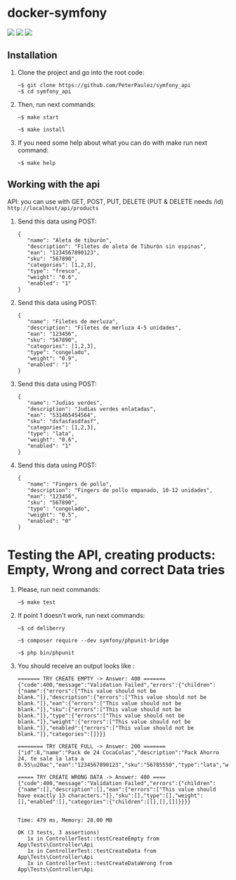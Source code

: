 docker-symfony
==============
![](https://img.shields.io/badge/Code-PHP-informational?style=flat&logo=php&logoColor=white&color=blueviolet)
![](https://img.shields.io/badge/Framework-Simfony_-informational?style=flat&logo=symfony&logoColor=white&color=blueviolet)
![](https://img.shields.io/badge/BBDD_-MySQL-informational?style=flat&logo=mysql&logoColor=white&color=blueviolet)

## Installation

1. Clone the project and go into the root code:

   ```
   ~$ git clone https://github.com/PeterPaulez/symfony_api
   ~$ cd symfony_api
   ```
   
2. Then, run next commands:
    
   ```
   ~$ make start

   ~$ make install
   ```

3. If you need some help about what you can do with make run next command:
    
   ```
   ~$ make help
   ```
   

## Working with the api

API: you can use with GET, POST, PUT, DELETE (PUT & DELETE needs /id) `http://localhost/api/products`


1. Send this data using POST:
   ```
   {
      "name": "Aleta de tiburón",
      "description": "Filetes de aleta de Tiburón sin espinas",
      "ean": "1234567890123",
      "sku": "567890",
      "categories": [1,2,3],
      "type": "fresco",
      "weight": "0.6",
      "enabled": "1"
   }
   ``` 
1. Send this data using POST:
   ```
   {
      "name": "Filetes de merluza",
      "description": "Filetes de merluza 4-5 unidades",
      "ean": "123456",
      "sku": "567890",
      "categories": [1,2,3],
      "type": "congelado",
      "weight": "0.9",
      "enabled": "1"
   }
   ``` 
1. Send this data using POST:
   ```
   {
      "name": "Judias verdes",
      "description": "Judias verdes enlatadas",
      "ean": "531465454564",
      "sku": "dsfasfasdfasf",
      "categories": [1,2,3],
      "type": "lata",
      "weight": "0.6",
      "enabled": "1"
   }
   ```
1. Send this data using POST:
   ```
   {
      "name": "Fingers de pollo",
      "description": "Fingers de pollo empanado, 10-12 unidades",
      "ean": "123456",
      "sku": "567890",
      "type": "congelado",
      "weight": "0.5",
      "enabled": "0"
   }
   ```


# Testing the API, creating products: Empty, Wrong and correct Data tries

1. Please, run next commands:
    
   ```
   ~$ make test
   ```
   
1. If point 1 doesn't work, run next commands:
    
   ```
   ~$ cd deliberry

   ~$ composer require --dev symfony/phpunit-bridge

   ~$ php bin/phpunit
   ```

2. You should receive an output looks like :
    
   ```
   ======= TRY CREATE EMPTY -> Answer: 400 =======
   {"code":400,"message":"Validation Failed","errors":{"children":{"name":{"errors":["This value should not be blank."]},"description":{"errors":["This value should not be blank."]},"ean":{"errors":["This value should not be blank."]},"sku":{"errors":["This value should not be blank."]},"type":{"errors":["This value should not be blank."]},"weight":{"errors":["This value should not be blank."]},"enabled":{"errors":["This value should not be blank."]},"categories":[]}}}

   ======== TRY CREATE FULL -> Answer: 200 =======
   {"id":8,"name":"Pack de 24 CocaColas","description":"Pack Ahorro 24, te sale la lata a 0.55\u20ac","ean":"1234567890123","sku":"56785550","type":"lata","weight":3.2,"enabled":false}

   ===== TRY CREATE WRONG DATA -> Answer: 400 ====
   {"code":400,"message":"Validation Failed","errors":{"children":{"name":[],"description":[],"ean":{"errors":["This value should have exactly 13 characters."]},"sku":[],"type":[],"weight":[],"enabled":[],"categories":{"children":[[],[],[]]}}}}


   Time: 479 ms, Memory: 28.00 MB

   OK (3 tests, 3 assertions)
      1x in ControllerTest::testCreateEmpty from App\Tests\Controller\Api
      1x in ControllerTest::testCreateData from App\Tests\Controller\Api
      1x in ControllerTest::testCreateDataWrong from App\Tests\Controller\Api
   ```